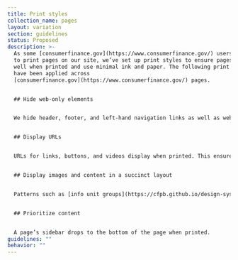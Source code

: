 ```yaml
---
title: Print styles
collection_name: pages
layout: variation
section: guidelines
status: Proposed
description: >-
  As some [consumerfinance.gov](https://www.consumerfinance.gov/) users may want
  to print pages on our site, we’ve set up print styles to ensure pages present
  well when printed and use minimal ink and paper. The following print styles
  have been applied across
  [consumerfinance.gov](https://www.consumerfinance.gov/) pages.  


  ## Hide web-only elements


  We hide header, footer, and left-hand navigation links as well as web-specific patterns such as our email signup box, feedback module, search bar, and video player buttons.  


  ## Display URLs


  URLs for links, buttons, and videos display when printed. This ensures a user can access the linked content if desired. Visit  [Links](https://cfpb.github.io/design-system/components/links) and [Buttons](https://cfpb.github.io/design-system/components/buttons) for specifications.  


  ## Display images and content in a succinct layout 


  Patterns such as [info unit groups](https://cfpb.github.io/design-system/patterns/info-unit-groups) and [featured content modules](https://cfpb.github.io/design-system/patterns/featured-content-module) print in their large-screen layouts. Printing patterns in this format enables multi-column layouts with readable line lengths and reasonably sized images.  


  ## Prioritize content


  A page’s sidebar drops to the bottom of the page when printed.
guidelines: ""
behavior: ""
---
```

